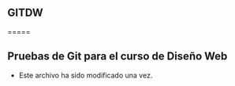 ## GITDW
=====

## Pruebas de Git para el curso de Diseño Web
- Este archivo ha sido modificado una vez.

